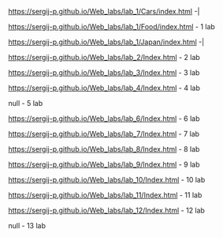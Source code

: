 https://sergij-p.github.io/Web_labs/lab_1/Cars/index.html -|

https://sergij-p.github.io/Web_labs/lab_1/Food/index.html - 1 lab

https://sergij-p.github.io/Web_labs/lab_1/Japan/index.html -|

https://sergij-p.github.io/Web_labs/lab_2/Index.html - 2 lab

https://sergij-p.github.io/Web_labs/lab_3/Index.html - 3 lab

https://sergij-p.github.io/Web_labs/lab_4/Index.html - 4 lab

null - 5 lab

https://sergij-p.github.io/Web_labs/lab_6/Index.html - 6 lab

https://sergij-p.github.io/Web_labs/lab_7/Index.html - 7 lab

https://sergij-p.github.io/Web_labs/lab_8/Index.html - 8 lab

https://sergij-p.github.io/Web_labs/lab_9/Index.html - 9 lab

https://sergij-p.github.io/Web_labs/lab_10/Index.html - 10 lab

https://sergij-p.github.io/Web_labs/lab_11/Index.html - 11 lab

https://sergij-p.github.io/Web_labs/lab_12/Index.html - 12 lab

null - 13 lab
